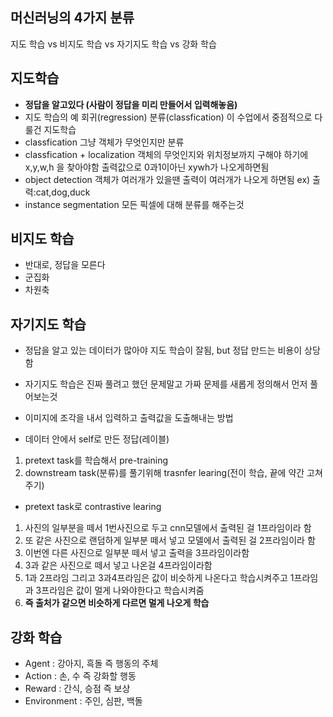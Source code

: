 ## 머신러닝의 4가지 분류
지도 학습 vs 비지도 학습 vs 자기지도 학습 vs 강화 학습
## 지도학습
- **정답을 알고있다 (사람이 정답을 미리 만들어서 입력해놓음)**
- 지도 학습의 예
회귀(regression)
분류(classfication)
이 수업에서 중점적으로 다룰건 지도학습
- classfication
그냥 객체가 무엇인지만 분류
- classfication + localization
객체의 무엇인지와 위치정보까지 구해야 하기에x,y,w,h 을 찾아야함 출력값으로 0과1이아닌 xywh가 나오게하면됨
- object detection
객체가 여러개가 있을땐 출력이 여러개가 나오게 하면됨 ex) 출력:cat,dog,duck
- instance segmentation
모든 픽셀에 대해 분류를 해주는것
## 비지도 학습
- 반대로, 정답을 모른다
- 군집화
- 차원축
## 자기지도 학습
- 정답을 알고 있는 데이터가 많아야 지도 학습이 잘됨, but 정답 만드는 비용이 상당함
- 자기지도 학습은 진짜 풀려고 했던 문제말고 가짜 문제를 새롭게 정의해서 먼저 풀어보는것

- 이미지에 조각을 내서 입력하고 출력값을 도출해내는 방법 
- 데이터 안에서 self로 만든 정답(레이블)
1. pretext task를 학습해서 pre-training
2. downstream task(분류)를 풀기위해 trasnfer learing(전이 학습, 끝에 약간 고쳐주기)

- pretext task로 contrastive learing
1. 사진의 일부분을 떼서 1번사진으로 두고 cnn모델에서 출력된 걸 1프라임이라 함
2. 또 같은 사진으로 랜덤하게 일부분 떼서 넣고 모델에서 출력된 걸 2프라임이라 함
3. 이번엔 다른 사진으로 일부분 떼서 넣고 출력을 3프라임이라함
4. 3과 같은 사진으로 떼서 넣고 나온걸 4프라임이라함
5. 1과 2프라임 그리고 3과4프라임은 값이 비슷하게 나온다고 학습시켜주고 1프라임과 3프라임은 값이 멀게 나와야한다고 학습시켜줌 
6. **즉 출처가 같으면 비슷하게 다르면 멀게 나오게 학습**
## 강화 학습 
- Agent : 강아지, 흑돌 즉 행동의 주체
- Action : 손, 수 즉 강화할 행동
- Reward : 간식, 승점  즉 보상
- Environment : 주인, 심판, 백돌
